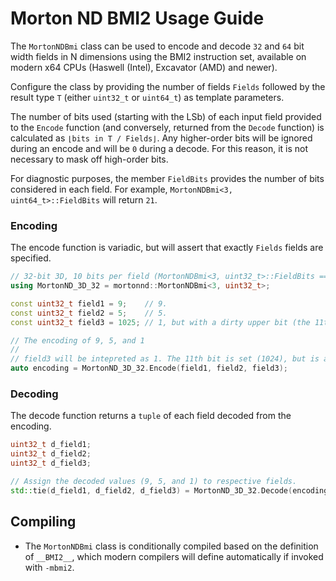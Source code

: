 # Morton ND BMI2 Usage Guide
The `MortonNDBmi` class can be used to encode and decode `32` and `64` bit width fields in N dimensions using the BMI2 instruction set, available on modern x64 CPUs (Haswell (Intel), Excavator (AMD) and newer).

Configure the class by providing the number of fields `Fields` followed by the result type `T` (either `uint32_t` or `uint64_t`) as template parameters.

The number of bits used (starting with the LSb) of each input field provided to the `Encode` function (and conversely, returned from the `Decode` function) is calculated as `⌊bits in T / Fields⌋`. Any higher-order bits will be ignored during an encode and will be `0` during a decode. For this reason, it is not necessary to mask off high-order bits.

For diagnostic purposes, the member `FieldBits` provides the number of bits considered in each field. For example, `MortonNDBmi<3, uint64_t>::FieldBits` will return `21`.

### Encoding
The encode function is variadic, but will assert that exactly `Fields` fields are specified. 

```c++
// 32-bit 3D, 10 bits per field (MortonNDBmi<3, uint32_t>::FieldBits == 10)
using MortonND_3D_32 = mortonnd::MortonNDBmi<3, uint32_t>;

const uint32_t field1 = 9;    // 9.
const uint32_t field2 = 5;    // 5.
const uint32_t field3 = 1025; // 1, but with a dirty upper bit (the 11th LSb is set).

// The encoding of 9, 5, and 1
// 
// field3 will be intepreted as 1. The 11th bit is set (1024), but is automatically ignored.
auto encoding = MortonND_3D_32.Encode(field1, field2, field3);
```

### Decoding
The decode function returns a `tuple` of each field decoded from the encoding.

```c++
uint32_t d_field1;
uint32_t d_field2;
uint32_t d_field3;

// Assign the decoded values (9, 5, and 1) to respective fields.
std::tie(d_field1, d_field2, d_field3) = MortonND_3D_32.Decode(encoding);
```

## Compiling
* The `MortonNDBmi` class is conditionally compiled based on the definition of `__BMI2__`, which modern compilers will define automatically if invoked with `-mbmi2`. 
